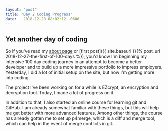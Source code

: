 ```yaml
---
layout: "post"
title: "Day 2 Coding Progress"
date:   2018-12-28 08:02:12 -0600
---
```


## Yet another day of coding

So if you've read my [about page](/about/) or [first post]({{ site.baseurl }}{% post_url 2018-12-27-the-first-of-100-days %}), you'd know I'm beginning my intensive 100 day coding journey in an attempt to become a better developer and to build up a more impressive portfolio to impress employers. Yesterday, I did a lot of initial setup on the site, but now I'm getting more into coding.

The project I've been working on for a while is EZcrypt, an encryption and decryption tool. Today, I made a lot of progress on it. 

In addition to that, I also started an online course for learning git and GitHub. I am already somewhat familiar with these things, but this will help me get better with more advanced features. Among other things, the course has already gotten me to set up p4merge, which is a diff and merge tool, which can help in the event of merge conflicts in git. 
